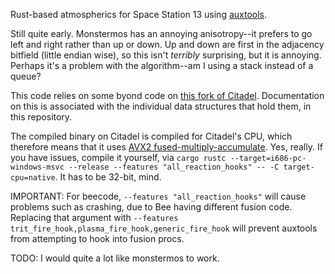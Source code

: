 Rust-based atmospherics for Space Station 13 using [auxtools](https://github.com/willox/auxtools).

Still quite early. Monstermos has an annoying anisotropy--it prefers to go left and right rather than up or down. Up and down are first in the adjacency bitfield (little endian wise), so this isn't *terribly* surprising, but it is annoying. Perhaps it's a problem with the algorithm--am I using a stack instead of a queue?

This code relies on some byond code on [this fork of Citadel](https://github.com/Putnam3145/Citadel-Station-13/tree/auxtools-atmos). Documentation on this is associated with the individual data structures that hold them, in this repository.

The compiled binary on Citadel is compiled for Citadel's CPU, which therefore means that it uses [AVX2 fused-multiply-accumulate](https://en.wikipedia.org/wiki/Advanced_Vector_Extensions#Advanced_Vector_Extensions_2). Yes, really. If you have issues, compile it yourself, via `cargo rustc --target=i686-pc-windows-msvc --release --features "all_reaction_hooks" -- -C target-cpu=native`. It has to be 32-bit, mind.

IMPORTANT: For beecode, `--features "all_reaction_hooks"` will cause problems such as crashing, due to Bee having different fusion code. Replacing that argument with `--features trit_fire_hook,plasma_fire_hook,generic_fire_hook` will prevent auxtools from attempting to hook into fusion procs.

TODO:
I would quite a lot like monstermos to work.
